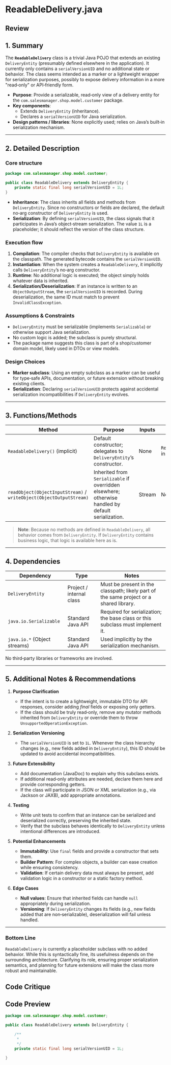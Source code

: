 # ReadableDelivery.java

## Review

## 1. Summary
The **`ReadableDelivery`** class is a trivial Java POJO that extends an existing `DeliveryEntity` (presumably defined elsewhere in the application). It currently only contains a `serialVersionUID` and no additional state or behavior. The class seems intended as a marker or a lightweight wrapper for serialization purposes, possibly to expose delivery information in a more "read‑only" or API‑friendly form.

- **Purpose**: Provide a serializable, read‑only view of a delivery entity for the `com.salesmanager.shop.model.customer` package.
- **Key components**:
  - Extends `DeliveryEntity` (inheritance).
  - Declares a `serialVersionUID` for Java serialization.
- **Design patterns / libraries**: None explicitly used; relies on Java’s built‑in serialization mechanism.

---

## 2. Detailed Description
### Core structure
```java
package com.salesmanager.shop.model.customer;

public class ReadableDelivery extends DeliveryEntity {
    private static final long serialVersionUID = 1L;
}
```
- **Inheritance**: The class inherits all fields and methods from `DeliveryEntity`. Since no constructors or fields are declared, the default no‑arg constructor of `DeliveryEntity` is used.
- **Serialization**: By defining `serialVersionUID`, the class signals that it participates in Java’s object‑stream serialization. The value `1L` is a placeholder; it should reflect the version of the class structure.

### Execution flow
1. **Compilation**: The compiler checks that `DeliveryEntity` is available on the classpath. The generated bytecode contains the `serialVersionUID`.
2. **Instantiation**: When the system creates a `ReadableDelivery`, it implicitly calls `DeliveryEntity`’s no‑arg constructor.
3. **Runtime**: No additional logic is executed; the object simply holds whatever data is inherited.
4. **Serialization/Deserialization**: If an instance is written to an `ObjectOutputStream`, the `serialVersionUID` is recorded. During deserialization, the same ID must match to prevent `InvalidClassException`.

### Assumptions & Constraints
- `DeliveryEntity` must be serializable (implements `Serializable`) or otherwise support Java serialization.
- No custom logic is added; the subclass is purely structural.
- The package name suggests this class is part of a shop/customer domain model, likely used in DTOs or view models.

### Design Choices
- **Marker subclass**: Using an empty subclass as a marker can be useful for type‑safe APIs, documentation, or future extension without breaking existing clients.
- **Serialization**: Declaring `serialVersionUID` protects against accidental serialization incompatibilities if `DeliveryEntity` evolves.

---

## 3. Functions/Methods
| Method | Purpose | Inputs | Outputs | Side‑effects |
|--------|---------|--------|---------|--------------|
| `ReadableDelivery()` (implicit) | Default constructor; delegates to `DeliveryEntity`’s constructor. | None | `ReadableDelivery` instance | None |
| `readObject(ObjectInputStream)` / `writeObject(ObjectOutputStream)` | Inherited from `Serializable` if overridden elsewhere; otherwise handled by default serialization. | Stream | None | Serializes/deserializes instance state |

> **Note**: Because no methods are defined in `ReadableDelivery`, all behavior comes from `DeliveryEntity`. If `DeliveryEntity` contains business logic, that logic is available here as is.

---

## 4. Dependencies
| Dependency | Type | Notes |
|------------|------|-------|
| `DeliveryEntity` | Project / internal class | Must be present in the classpath; likely part of the same project or a shared library. |
| `java.io.Serializable` | Standard Java API | Required for serialization; the base class or this subclass must implement it. |
| `java.io.*` (Object streams) | Standard Java API | Used implicitly by the serialization mechanism. |

No third‑party libraries or frameworks are involved.

---

## 5. Additional Notes & Recommendations
1. **Purpose Clarification**  
   - If the intent is to create a lightweight, immutable DTO for API responses, consider adding *final* fields or exposing only getters.  
   - If the class should be truly read‑only, remove any mutator methods inherited from `DeliveryEntity` or override them to throw `UnsupportedOperationException`.

2. **Serialization Versioning**  
   - The `serialVersionUID` is set to `1L`. Whenever the class hierarchy changes (e.g., new fields added in `DeliveryEntity`), this ID should be updated to avoid accidental incompatibilities.

3. **Future Extensibility**  
   - Add documentation (JavaDoc) to explain why this subclass exists.  
   - If additional read‑only attributes are needed, declare them here and provide corresponding getters.  
   - If the class will participate in JSON or XML serialization (e.g., via Jackson or JAXB), add appropriate annotations.

4. **Testing**  
   - Write unit tests to confirm that an instance can be serialized and deserialized correctly, preserving the inherited state.  
   - Verify that the subclass behaves identically to `DeliveryEntity` unless intentional differences are introduced.

5. **Potential Enhancements**  
   - **Immutability**: Use `final` fields and provide a constructor that sets them.  
   - **Builder Pattern**: For complex objects, a builder can ease creation while ensuring consistency.  
   - **Validation**: If certain delivery data must always be present, add validation logic in a constructor or a static factory method.

6. **Edge Cases**  
   - **Null values**: Ensure that inherited fields can handle `null` appropriately during serialization.  
   - **Versioning**: If `DeliveryEntity` changes its fields (e.g., new fields added that are non‑serializable), deserialization will fail unless handled.

---

### Bottom Line
`ReadableDelivery` is currently a placeholder subclass with no added behavior. While this is syntactically fine, its usefulness depends on the surrounding architecture. Clarifying its role, ensuring proper serialization semantics, and planning for future extensions will make the class more robust and maintainable.

## Code Critique



## Code Preview

```java
package com.salesmanager.shop.model.customer;

public class ReadableDelivery extends DeliveryEntity {

	/**
	 * 
	 */
	private static final long serialVersionUID = 1L;

}



```
